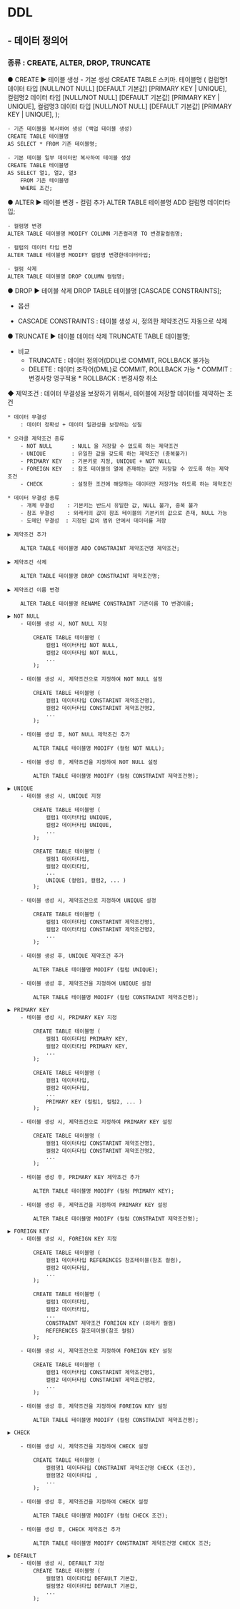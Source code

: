 # DDL
## - 데이터 정의어
### 종류 : CREATE, ALTER, DROP, TRUNCATE

● CREATE
▶ 테이블 생성
    - 기본 생성
    CREATE TABLE 스키마. 테이블명 (
        컬럼명1 데이터 타입 [NULL/NOT NULL] [DEFAULT 기본값] [PRIMARY KEY | UNIQUE],
        컬럼명2 데이터 타입 [NULL/NOT NULL] [DEFAULT 기본값] [PRIMARY KEY | UNIQUE],
        컬럼명3 데이터 타입 [NULL/NOT NULL] [DEFAULT 기본값] [PRIMARY KEY | UNIQUE],
    );

    - 기존 테이블을 복사하여 생성 (백업 테이블 생성)
    CREATE TABLE 테이블명
    AS SELECT * FROM 기존 테이블명;

    - 기본 테이블 일부 데이터만 복사하여 테이블 생성
    CREATE TABLE 테이블명
    AS SELECT 열1, 열2, 열3
        FROM 기존 테이블명
        WHERE 조건;

● ALTER
▶ 테이블 변경
    - 컬럼 추가
    ALTER TABLE 테이블명 ADD 컬럼명 데이터타입;

    - 컬럼명 변경
    ALTER TABLE 테이블명 MODIFY COLUMN 기존컬러명 TO 변경할컬럼명;

    - 컬럼의 데이터 타입 변경
    ALTER TABLE 테이블명 MODIFY 컬럼명 변경한데이터타입;

    - 컬럼 삭제
    ALTER TABLE 테이블명 DROP COLUMN 컬럼명;

● DROP
▶ 테이블 삭제
DROP TABLE 테이블명 [CASCADE CONSTRAINTS];

* 옵션
- CASCADE CONSTRAINTS : 테이블 생성 시, 정의한 제약조건도 자동으로 삭제

● TRUNCATE
▶ 테이블 데이터 삭제
TRUNCATE TABLE 테이블명;

* 비교
    - TRUNCATE  : 데이터 정의어(DDL)로 COMMIT, ROLLBACK 불가능
    - DELETE    : 데이터 조작어(DML)로 COMMIT, ROLLBACK 가능
                * COMMIT    : 변경사항 영구적용
                * ROLLBACK  : 변경사항 취소

◆ 제약조건 
    : 데이터 무결성을 보장하기 위해서, 테이블에 저장할 데이터를 제약하는 조건
    
    * 데이터 무결성
        : 데이터 정확성 + 데이터 일관성을 보장하는 성질
    
    * 오라클 제약조건 종류
        - NOT NULL      : NULL 을 저장할 수 없도록 하는 제약조건
        - UNIQUE        : 유일한 값을 갖도록 하는 제약조건 (중복불가)
        - PRIMARY KEY   : 기본키로 지정, UNIQUE + NOT NULL
        - FOREIGN KEY   : 참조 테이블의 열에 존재하는 값만 저장할 수 있도록 하는 제약조건
        - CHECK         : 설정한 조건에 해당하는 데이터만 저장가능 하도록 하는 제약조건

    * 데이터 무결성 종류
        - 개체 무결성    : 기본키는 반드시 유일한 값, NULL 불가, 중복 불가
        - 참조 무결성    : 외래키의 값이 참조 테이블의 기본키의 값으로 존재, NULL 가능
        - 도메인 무결성  : 지정된 값의 범위 안에서 데이터를 저장

    ▶ 제약조건 추가

        ALTER TABLE 테이블명 ADD CONSTRAINT 제약조건명 제약조건;

    ▶ 제약조건 삭제

        ALTER TABLE 테이블명 DROP CONSTRAINT 제약조건명;

    ▶ 제약조건 이름 변경

        ALTER TABLE 테이블명 RENAME CONSTRAINT 기존이름 TO 변경이름;

    ▶ NOT NULL
        - 테이블 생성 시, NOT NULL 지정

            CREATE TABLE 테이블명 (
                컬럼1 데이터타입 NOT NULL,
                컬럼2 데이터타입 NOT NULL,
                ...
            );

        - 테이블 생성 시, 제약조건으로 지정하여 NOT NULL 설정

            CREATE TABLE 테이블명 (
                컬럼1 데이터타입 CONSTARINT 제약조건명1,
                컬럼2 데이터타입 CONSTARINT 제약조건명2,
                ...
            );

        - 테이블 생성 후, NOT NULL 제약조건 추가

            ALTER TABLE 테이블명 MODIFY (컬럼 NOT NULL);

        - 테이블 생성 후, 제약조건을 지정하여 NOT NULL 설정

            ALTER TABLE 테이블명 MODIFY (컬럼 CONSTRAINT 제약조건명);

    ▶ UNIQUE
        - 테이블 생성 시, UNIQUE 지정

            CREATE TABLE 테이블명 (
                컬럼1 데이터타입 UNIQUE,
                컬럼2 데이터타입 UNIQUE,
                ...
            );

            CREATE TABLE 테이블명 (
                컬럼1 데이터타입,
                컬럼2 데이터타입,
                ...
                UNIQUE (컬럼1, 컬럼2, ... )
            );

        - 테이블 생성 시, 제약조건으로 지정하여 UNIQUE 설정

            CREATE TABLE 테이블명 (
                컬럼1 데이터타입 CONSTARINT 제약조건명1,
                컬럼2 데이터타입 CONSTARINT 제약조건명2,
                ...
            );

        - 테이블 생성 후, UNIQUE 제약조건 추가

            ALTER TABLE 테이블명 MODIFY (컬럼 UNIQUE);

        - 테이블 생성 후, 제약조건을 지정하여 UNIQUE 설정

            ALTER TABLE 테이블명 MODIFY (컬럼 CONSTRAINT 제약조건명);

    ▶ PRIMARY KEY
        - 테이블 생성 시, PRIMARY KEY 지정

            CREATE TABLE 테이블명 (
                컬럼1 데이터타입 PRIMARY KEY,
                컬럼2 데이터타입 PRIMARY KEY,
                ...
            );

            CREATE TABLE 테이블명 (
                컬럼1 데이터타입,
                컬럼2 데이터타입,
                ...
                PRIMARY KEY (컬럼1, 컬럼2, ... )
            );

        - 테이블 생성 시, 제약조건으로 지정하여 PRIMARY KEY 설정

            CREATE TABLE 테이블명 (
                컬럼1 데이터타입 CONSTARINT 제약조건명1,
                컬럼2 데이터타입 CONSTARINT 제약조건명2,
                ...
            );

        - 테이블 생성 후, PRIMARY KEY 제약조건 추가

            ALTER TABLE 테이블명 MODIFY (컬럼 PRIMARY KEY);

        - 테이블 생성 후, 제약조건을 지정하여 PRIMARY KEY 설정

            ALTER TABLE 테이블명 MODIFY (컬럼 CONSTRAINT 제약조건명);

    ▶ FOREIGN KEY
        - 테이블 생성 시, FOREIGN KEY 지정

            CREATE TABLE 테이블명 (
                컬럼1 데이터타입 REFERENCES 참조테이블(참조 컬럼),
                컬럼2 데이터타입,
                ...
            );

            CREATE TABLE 테이블명 (
                컬럼1 데이터타입,
                컬럼2 데이터타입,
                ...
                CONSTRAINT 제약조건 FOREIGN KEY (외래키 컬럼)
                REFERENCES 참조테이블(참조 컬럼)
            );

        - 테이블 생성 시, 제약조건으로 지정하여 FOREIGN KEY 설정

            CREATE TABLE 테이블명 (
                컬럼1 데이터타입 CONSTARINT 제약조건명1,
                컬럼2 데이터타입 CONSTARINT 제약조건명2,
                ...
            );

        - 테이블 생성 후, 제약조건을 지정하여 FOREIGN KEY 설정

            ALTER TABLE 테이블명 MODIFY (컬럼 CONSTRAINT 제약조건명);

    ▶ CHECK

        - 테이블 생성 시, 제약조건을 지정하여 CHECK 설정

            CREATE TABLE 테이블명 (
                컬럼명1 데이터타입 CONSTRAINT 제약조건명 CHECK (조건),
                컬럼명2 데이터타입 ,
                ...
            );

        - 테이블 생성 후, 제약조건을 지정하여 CHECK 설정

            ALTER TABLE 테이블명 MODIFY (컬럼 CHECK 조건);

        - 테이블 생성 후, CHECK 제약조건 추가

            ALTER TABLE 테이블명 MODIFY CONSTRAINT 제약조건명 CHECK 조건;

    ▶ DEFAULT
        - 테이블 생성 시, DEFAULT 지정
            CREATE TABLE 테이블명 (
                컬럼명1 데이터타입 DEFAULT 기본값,
                컬럼명2 데이터타입 DEFAULT 기본값,
                ...
            );


    